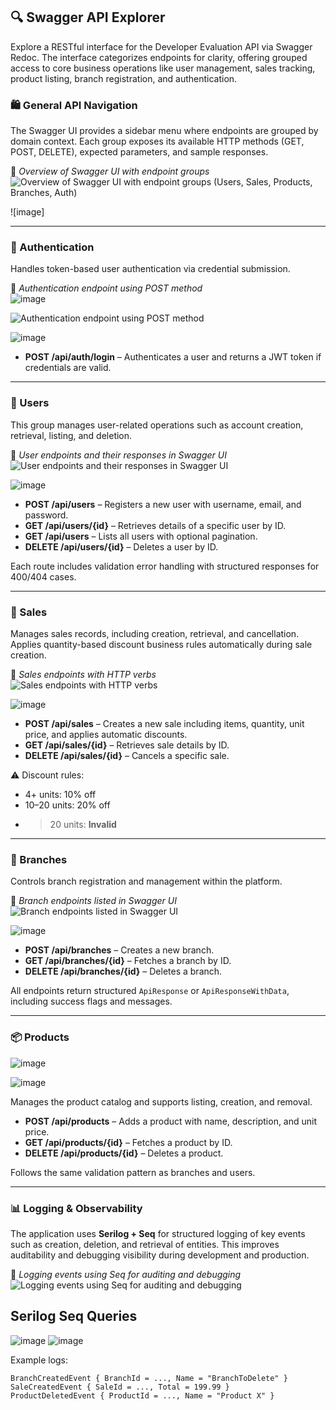## 🔍 Swagger API Explorer

Explore a RESTful interface for the Developer Evaluation API via Swagger Redoc. The interface categorizes endpoints for clarity, offering grouped access to core business operations like user management, sales tracking, product listing, branch registration, and authentication.

### 🛍️ General API Navigation

The Swagger UI provides a sidebar menu where endpoints are grouped by domain context. Each group exposes its available HTTP methods (GET, POST, DELETE), expected parameters, and sample responses.

📸 *Overview of Swagger UI with endpoint groups*  
![Overview of Swagger UI with endpoint groups (Users, Sales, Products, Branches, Auth)](https://github.com/user-attachments/assets/27c082c1-7112-4c70-a7d9-2a1a0f322682)

![image]

---

### 🔐 Authentication

Handles token-based user authentication via credential submission.

📸 *Authentication endpoint using POST method*  
![image](https://github.com/user-attachments/assets/055a0360-b844-4123-a896-044eedd5b92f)

![Authentication endpoint using POST method](https://github.com/user-attachments/assets/a6c93c7f-1133-4d3d-8f9f-1973745c25bf)

![image](https://github.com/user-attachments/assets/c033f035-381e-4062-985b-22d656d83db9)



- **POST /api/auth/login** – Authenticates a user and returns a JWT token if credentials are valid.

---

### 👤 Users

This group manages user-related operations such as account creation, retrieval, listing, and deletion.

📸 *User endpoints and their responses in Swagger UI*  
![User endpoints and their responses in Swagger UI](https://github.com/user-attachments/assets/ad7e5745-5ace-45ac-82c1-6c42d86ab4bf)

![image](https://github.com/user-attachments/assets/c416ac6b-9f0d-415c-b26a-86668f9258c9)



- **POST /api/users** – Registers a new user with username, email, and password.
- **GET /api/users/{id}** – Retrieves details of a specific user by ID.
- **GET /api/users** – Lists all users with optional pagination.
- **DELETE /api/users/{id}** – Deletes a user by ID.

Each route includes validation error handling with structured responses for 400/404 cases.

---

### 💸 Sales

Manages sales records, including creation, retrieval, and cancellation. Applies quantity-based discount business rules automatically during sale creation.

📸 *Sales endpoints with HTTP verbs*  
![Sales endpoints with HTTP verbs](https://github.com/user-attachments/assets/058429ce-e7f6-4239-860f-ed187653cefb)

![image](https://github.com/user-attachments/assets/323c267b-adc7-4512-b81e-1ac79c6e0454)

- **POST /api/sales** – Creates a new sale including items, quantity, unit price, and applies automatic discounts.
- **GET /api/sales/{id}** – Retrieves sale details by ID.
- **DELETE /api/sales/{id}** – Cancels a specific sale.

⚠️ Discount rules:
- 4+ units: 10% off
- 10–20 units: 20% off
- >20 units: **Invalid**

---

### 🏢 Branches

Controls branch registration and management within the platform.

📸 *Branch endpoints listed in Swagger UI*  
![Branch endpoints listed in Swagger UI](https://github.com/user-attachments/assets/fb9cab32-a2c4-4803-9800-e9d974e4dd41)

![image](https://github.com/user-attachments/assets/766080c2-287d-4198-9571-1e0f4c68a7a0)



- **POST /api/branches** – Creates a new branch.
- **GET /api/branches/{id}** – Fetches a branch by ID.
- **DELETE /api/branches/{id}** – Deletes a branch.

All endpoints return structured `ApiResponse` or `ApiResponseWithData`, including success flags and messages.

---

### 📦 Products
![image](https://github.com/user-attachments/assets/e7c93962-206d-4783-b11c-06f08e3bf968)

![image](https://github.com/user-attachments/assets/0e97f4cb-f9cd-4d4e-9f7e-e76659943b4d)

Manages the product catalog and supports listing, creation, and removal.

- **POST /api/products** – Adds a product with name, description, and unit price.
- **GET /api/products/{id}** – Fetches a product by ID.
- **DELETE /api/products/{id}** – Deletes a product.

Follows the same validation pattern as branches and users.

---

### 📊 Logging & Observability

The application uses **Serilog + Seq** for structured logging of key events such as creation, deletion, and retrieval of entities. This improves auditability and debugging visibility during development and production.

📸 *Logging events using Seq for auditing and debugging*  
![Logging events using Seq for auditing and debugging](https://github.com/user-attachments/assets/e01d30eb-f237-43af-8710-8142f5c0301d)

## Serilog Seq Queries
![image](https://github.com/user-attachments/assets/49b1b68e-513a-4889-ac7a-f7603f41f6e8)
![image](https://github.com/user-attachments/assets/0774d56b-39e8-4b09-b4b4-50804bf452ef)


Example logs:
```text
BranchCreatedEvent { BranchId = ..., Name = "BranchToDelete" }
SaleCreatedEvent { SaleId = ..., Total = 199.99 }
ProductDeletedEvent { ProductId = ..., Name = "Product X" }
